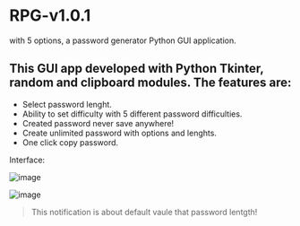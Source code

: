 
# RPG-v1.0.1
with 5 options, a password generator Python GUI application.

This GUI app developed with Python Tkinter, random and clipboard modules. 
The features are:
-

- Select password lenght.
- Ability to set difficulty with 5 different password difficulties.
- Created password never save anywhere!
- Create unlimited password with options and lenghts.
- One click copy password.


Interface:

![image](https://user-images.githubusercontent.com/4365391/219131833-98b3ea6c-5381-4691-801e-7cc5f95770d2.png)

![image](https://user-images.githubusercontent.com/4365391/219131296-4e9bb3e3-010c-4b92-bec8-b962c7281be0.png)
 

> This notification is about default vaule that password lentgth!

